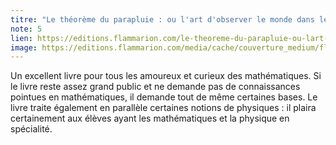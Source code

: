 ```yaml
---
titre: "Le théorème du parapluie : ou l'art d'observer le monde dans le bon sens"
note: 5
lien: https://editions.flammarion.com/le-theoreme-du-parapluie-ou-lart-dobserver-le-monde-dans-le-bon-sens/9782081427525
image: https://editions.flammarion.com/media/cache/couverture_medium/flammarion_img/Couvertures/9782081427525.jpg
---
```

Un excellent livre pour tous les amoureux et curieux des mathématiques. Si le livre reste assez grand public et ne demande pas de connaissances pointues en mathématiques, il demande tout de même certaines bases. Le livre traite également en parallèle certaines notions de physiques : il plaira certainement aux élèves ayant les mathématiques et la physique en spécialité.